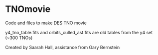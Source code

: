 # TNOmovie
Code and files to make DES TNO movie

y4_tno_table.fits and orbits_culled_ast.fits are old tables from the y4 set (~300 TNOs)

Created by Saarah Hall, assistance from Gary Bernstein
